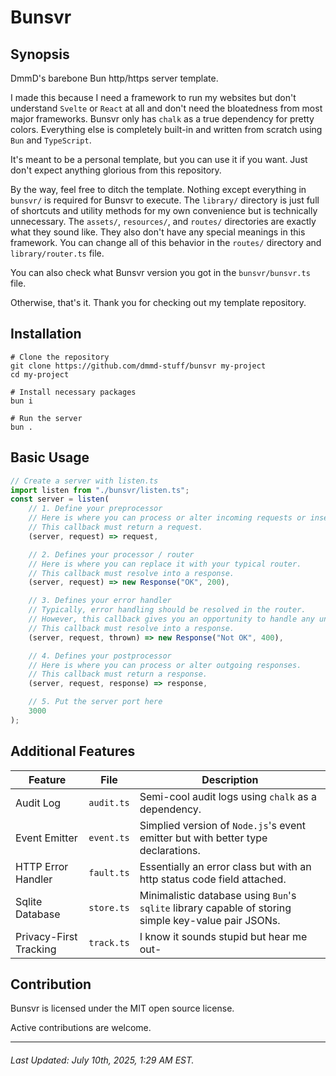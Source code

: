 # Bunsvr

## Synopsis

DmmD's barebone Bun http/https server template.

I made this because I need a framework to run my websites but don't understand `Svelte` or `React` at all and don't need the bloatedness from most major frameworks.
Bunsvr only has `chalk` as a true dependency for pretty colors. Everything else is completely built-in and written from scratch using `Bun` and `TypeScript`.

It's meant to be a personal template, but you can use it if you want. Just don't expect anything glorious from this repository.

By the way, feel free to ditch the template. Nothing except everything in `bunsvr/` is required for Bunsvr to execute.
The `library/` directory is just full of shortcuts and utility methods for my own convenience but is technically unnecessary.
The `assets/`, `resources/`, and `routes/` directories are exactly what they sound like. They also don't have any special meanings in this framework.
You can change all of this behavior in the `routes/` directory and `library/router.ts` file.

You can also check what Bunsvr version you got in the `bunsvr/bunsvr.ts` file.

Otherwise, that's it. Thank you for checking out my template repository.

## Installation

```
# Clone the repository
git clone https://github.com/dmmd-stuff/bunsvr my-project
cd my-project

# Install necessary packages
bun i

# Run the server
bun .
```

## Basic Usage

```ts
// Create a server with listen.ts
import listen from "./bunsvr/listen.ts";
const server = listen(
    // 1. Define your preprocessor
    // Here is where you can process or alter incoming requests or insert your middlewares.
    // This callback must return a request.
    (server, request) => request,

    // 2. Defines your processor / router
    // Here is where you can replace it with your typical router.
    // This callback must resolve into a response.
    (server, request) => new Response("OK", 200),

    // 3. Defines your error handler
    // Typically, error handling should be resolved in the router.
    // However, this callback gives you an opportunity to handle any uncaught errors.
    // This callback must resolve into a response.
    (server, request, thrown) => new Response("Not OK", 400),

    // 4. Defines your postprocessor
    // Here is where you can process or alter outgoing responses.
    // This callback must return a response.
    (server, request, response) => response,

    // 5. Put the server port here
    3000
);
```

## Additional Features

| Feature | File | Description |
| - | - | - |
| Audit Log | `audit.ts` | Semi-cool audit logs using `chalk` as a dependency. |
| Event Emitter | `event.ts` | Simplied version of `Node.js`'s event emitter but with better type declarations. |
| HTTP Error Handler | `fault.ts` | Essentially an error class but with an http status code field attached. |
| Sqlite Database | `store.ts` | Minimalistic database using `Bun`'s `sqlite` library capable of storing simple key-value pair JSONs. |
| Privacy-First Tracking | `track.ts` | I know it sounds stupid but hear me out- |

## Contribution

Bunsvr is licensed under the MIT open source license.

Active contributions are welcome.

---

###### Last Updated: July 10th, 2025, 1:29 AM EST.
